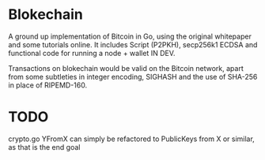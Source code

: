 # Blokechain

A ground up implementation of Bitcoin in Go, using the original whitepaper and some tutorials online. It includes Script (P2PKH), secp256k1 ECDSA and functional code for running a node + wallet IN DEV.

Transactions on blokechain would be valid on the Bitcoin network, apart from some subtleties in integer encoding, SIGHASH and the use of SHA-256 in place of RIPEMD-160.

# TODO
crypto.go YFromX can simply be refactored to PublicKeys from X or similar, as that is the end goal